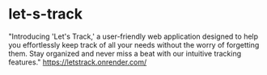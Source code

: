 ﻿# let-s-track
 "Introducing 'Let's Track,' a user-friendly web application designed to help you effortlessly keep track of all your needs without the worry of forgetting them. Stay organized and never miss a beat with our intuitive tracking features."
https://letstrack.onrender.com/
